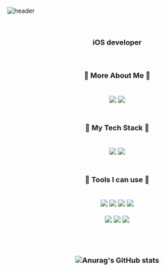 ![header](https://capsule-render.vercel.app/api?type=waving&color=b0d4ff&height=300&section=header&text=ohtt&fontSize=90&animation=fadeIn&fontAlignY=38)

<br/> 


<h3 align="center"> iOS developer<br/> 

</h3>

<br/> 


<h3 align="center"> 🍎 More About Me 🍎
  
</br>
<br/>
<p align="center"><a href="https://ohttios.tistory.com/"><img src="https://img.shields.io/badge/Tech Blog-b0d4ff?style=for-the-badge&logo=Vimeo&logoColor=black&link=내링크"/></a>    
<a href="https://truth-aerosteon-d09.notion.site/ohtt-dbedbdb778d84f57b6af0d37d44cf6ff"><img src="https://img.shields.io/badge/Notion-000000?style=for-the-badge&logo=Notion&logoColor=white&link=내링크"/></a>    
<br/>
<br/>


<h3 align="center"> 🍎 My Tech Stack 🍎
  
</br>
<br/>
<p align="center"><img src="https://img.shields.io/badge/Swift-FA7343?style=for-the-badge&logo=Swift&logoColor=white"/></a>
<img src="https://img.shields.io/badge/RxSwift-fa4db3?style=for-the-badge&logo=ReactiveX&logoColor=white"/></a>

<br/>
<br/>

<h3 align="center"> 🍎 Tools I can use 🍎
  
</br>
<br/>
<p align="center"><img src="https://img.shields.io/badge/Notion-000000?style=for-the-badge&logo=Notion&logoColor=white"/></a>
<img src="https://img.shields.io/badge/Slack-4A154B?style=for-the-badge&logo=Slack&logoColor=white"/></a>
<img src="https://img.shields.io/badge/GitLab-FCA121?style=for-the-badge&logo=GitLab&logoColor=white"/></a>
<img src="https://img.shields.io/badge/GitHub-181717?style=for-the-badge&logo=GitHub&logoColor=white"/></a>

<img src="https://img.shields.io/badge/Jira-0052CC?style=for-the-badge&logo=Jira&logoColor=white"/></a>
<img src="https://img.shields.io/badge/Confluence-172B4D?style=for-the-badge&logo=Confluence&logoColor=white"/></a>
<img src="https://img.shields.io/badge/Figma-F24E1E?style=for-the-badge&logo=Figma&logoColor=white"/></a>

<br/>
<br/>


![Anurag's GitHub stats](https://github-readme-stats.vercel.app/api?username=ohtt-iOS&show_icons=true&theme=graywhite)
